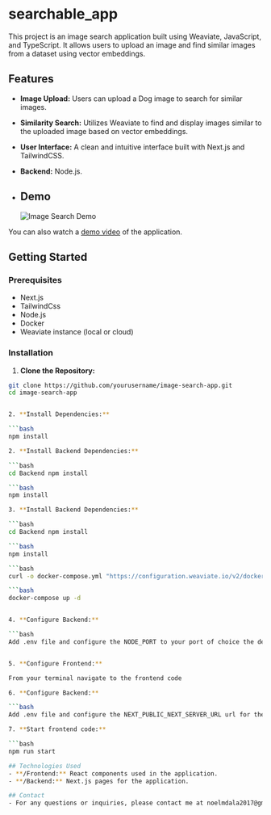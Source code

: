 # searchable_app

This project is an image search application built using Weaviate, JavaScript, and TypeScript. It allows users to upload an image and find similar images from a dataset using vector embeddings.

## Features

- **Image Upload:** Users can upload a Dog image to search for similar images.
- **Similarity Search:** Utilizes Weaviate to find and display images similar to the uploaded image based on vector embeddings.
- **User Interface:** A clean and intuitive interface built with Next.js and TailwindCSS.
- **Backend:** Node.js.

- ## Demo
  ![Image Search Demo](<[https://example.com/path/to/demo-image.png](https://drive.google.com/file/d/1oooeNnKVB0LjrGUGz3VqrdotgR3gpKSf/view?usp=drive_link)>)

You can also watch a [demo video](<[https://example.com/path/to/demo-video.mp4](https://drive.google.com/file/d/18v5k-FAmuEnXeQ0bs0o294hBrpi6ruUG/view?usp=drive_link)>) of the application.

## Getting Started

### Prerequisites

- Next.js
- TailwindCss
- Node.js
- Docker
- Weaviate instance (local or cloud)

### Installation

1. **Clone the Repository:**

````bash
git clone https://github.com/yourusername/image-search-app.git
cd image-search-app


2. **Install Dependencies:**

```bash
npm install

2. **Install Backend Dependencies:**

```bash
cd Backend npm install

```bash
npm install

3. **Install Backend Dependencies:**

```bash
cd Backend npm install

```bash
npm install

```bash
curl -o docker-compose.yml "https://configuration.weaviate.io/v2/docker-compose/docker-compose.yml?generative_anyscale=false&generative_aws=false&generative_cohere=false&generative_mistral=false&generative_octoai=false&generative_ollama=false&generative_openai=false&generative_palm=false&image_neural_model=pytorch-resnet50&media_type=image&modules=modules&ref2vec_centroid=false&reranker_cohere=false&reranker_transformers=false&runtime=docker-compose&weaviate_version=v1.25.4&weaviate_volume=host-binding"

```bash
docker-compose up -d


4. **Configure Backend:**

```bash
Add .env file and configure the NODE_PORT to your port of choice the default port is 3001


5. **Configure Frontend:**

From your terminal navigate to the frontend code

6. **Configure Backend:**

```bash
Add .env file and configure the NEXT_PUBLIC_NEXT_SERVER_URL url for the Backend the default is http://localhost:3001

7. **Start frontend code:**

```bash
npm run start

## Technologies Used
- **/Frontend:** React components used in the application.
- **/Backend:** Next.js pages for the application.

## Contact
- For any questions or inquiries, please contact me at noelmdala2017@gmail.com.



````
